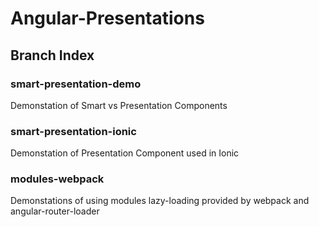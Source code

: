 # Angular-Presentations

## Branch Index

### smart-presentation-demo
Demonstation of Smart vs Presentation Components

### smart-presentation-ionic
Demonstation of Presentation Component used in Ionic

### modules-webpack
Demonstations of using modules lazy-loading provided by webpack and angular-router-loader





